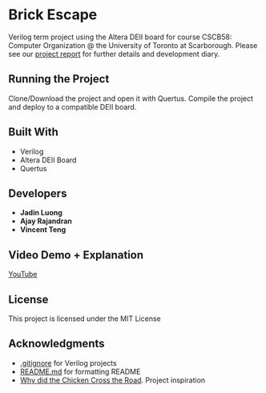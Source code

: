 # Brick Escape

Verilog term project using the Altera DEII board for course CSCB58: Computer Organization @ the University of Toronto at Scarborough.
Please see our [project report](project_report.txt) for further details and development diary.

## Running the Project

Clone/Download the project and open it with Quertus. Compile the project and deploy to a compatible DEII board.

## Built With

* Verilog
* Altera DEII Board
* Quertus


## Developers

* **Jadin Luong** 
* **Ajay Rajandran** 
* **Vincent Teng** 

## Video Demo + Explanation
[YouTube](https://www.youtube.com/watch?v=KijKjpqOpZI&feature=youtu.be)


## License

This project is licensed under the MIT License

## Acknowledgments

* [.gitignore](https://github.com/thomasrussellmurphy/quartus-DE1_SOC-project/blob/master/.gitignore) for Verilog projects 
* [README.md](https://gist.github.com/PurpleBooth/109311bb0361f32d87a2) for formatting README
* [Why did the Chicken Cross the Road](https://github.com/hughdingb58/b58project). Project inspiration

